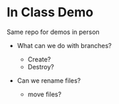 In Class Demo
============

Same repo for demos in person

* What can we do with branches?
  * Create?
  * Destroy?

* Can we rename files?
  * move files?
